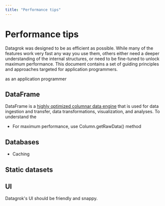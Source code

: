 ```yaml
---
title: "Performance tips"
---
```


# Performance tips

Datagrok was designed to be as efficient as possible. While many of the features work very fast any way you use them,
others either need a deeper understanding of the internal structures, or need to be fine-tuned to unlock maximum
performance. This document contains a set of guiding principles and approaches targeted for application programmers.

as an application programmer

## DataFrame

DataFrame is a [highly optimized columnar data engine](performance-tips.md) that is used for data ingestion and
transfer, data transformations, visualization, and analyses. To understand the

* For maximum performance, use Column.getRawData() method

## Databases

* Caching

## Static datasets

## UI

Datagrok's UI should be friendly and snappy.
